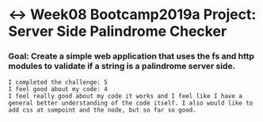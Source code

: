 # ↔️ Week08 Bootcamp2019a Project: Server Side Palindrome Checker

### Goal: Create a simple web application that uses the fs and http modules to validate if a string is a palindrome server side.

```
I completed the challenge: 5
I feel good about my code: 4
I feel really good about my code it works and I feel like I have a general better understanding of the code itself. I also would like to add css at sompoint and the node, but so far so good. 
```
